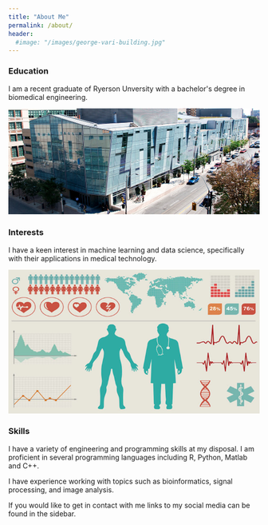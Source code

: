 ```yaml
---
title: "About Me"
permalink: /about/
header:
  #image: "/images/george-vari-building.jpg"
---
```


### Education

I am a recent graduate of Ryerson Unversity with a bachelor's degree in biomedical engineering.

![Ryerson Engineering Building](/images/george-vari-building.jpg)

### Interests
I have a keen interest in machine learning and data science, specifically with their applications in medical technology.

![Medical Data Science](/images/medical-data-analysis.jpg)

### Skills

I have a variety of engineering and programming skills at my disposal. I am proficient in several programming languages including R, Python, Matlab and C++.

I have experience working with topics such as bioinformatics, signal processing, and image analysis.

If you would like to get in contact with me links to my social media can be found in the sidebar.
